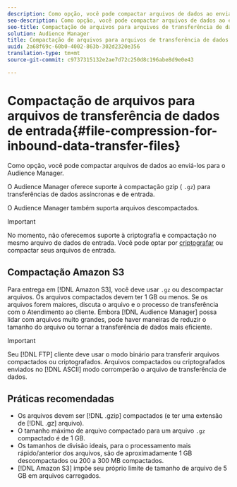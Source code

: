 ```yaml
---
description: Como opção, você pode compactar arquivos de dados ao enviá-los para o Audience Manager.
seo-description: Como opção, você pode compactar arquivos de dados ao enviá-los para o Audience Manager.
seo-title: Compactação de arquivos para arquivos de transferência de dados de entrada
solution: Audience Manager
title: Compactação de arquivos para arquivos de transferência de dados de entrada
uuid: 2a68f69c-60b0-4002-863b-302d2320e356
translation-type: tm+mt
source-git-commit: c9737315132e2ae7d72c250d8c196abe8d9e0e43

---
```



#  Compactação de arquivos para arquivos de transferência de dados de entrada{#file-compression-for-inbound-data-transfer-files}

Como opção, você pode compactar arquivos de dados ao enviá-los para o Audience Manager.

<!-- inbound-file-compression.xml -->

O Audience Manager oferece suporte à compactação gzip ( `.gz`) para transferências de dados assíncronas e de entrada.

O Audience Manager também suporta arquivos descompactados.

>[!IMPORTANT]
>
>No momento, não oferecemos suporte à criptografia e compactação no mesmo arquivo de dados de entrada. Você pode optar por [criptografar](../../../integration/sending-audience-data/batch-data-transfer-explained/inbound-file-encryption.md) ou compactar seus arquivos de entrada.

## Compactação Amazon S3

Para entrega em [!DNL Amazon S3], você deve usar `.gz` ou descompactar arquivos. Os arquivos compactados devem ter 1 GB ou menos. Se os arquivos forem maiores, discuta o arquivo e o processo de transferência com o Atendimento ao cliente. Embora [!DNL Audience Manager] possa lidar com arquivos muito grandes, pode haver maneiras de reduzir o tamanho do arquivo ou tornar a transferência de dados mais eficiente.

>[!IMPORTANT]
>
>Seu [!DNL FTP] cliente deve usar o modo binário para transferir arquivos compactados ou criptografados. Arquivos compactados ou criptografados enviados no [!DNL ASCII] modo corromperão o arquivo de transferência de dados.

## Práticas recomendadas

* Os arquivos devem ser [!DNL .gzip] compactados (e ter uma extensão de [!DNL .gz] arquivo).
* O tamanho máximo de arquivo compactado para um arquivo `.gz` compactado é de 1 GB.
* Os tamanhos de divisão ideais, para o processamento mais rápido/anterior dos arquivos, são de aproximadamente 1 GB descompactados ou 200 a 300 MB compactados.
* [!DNL Amazon S3] impõe seu próprio limite de tamanho de arquivo de 5 GB em arquivos carregados.